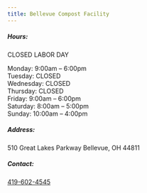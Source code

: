 ```yaml
---
title: Bellevue Compost Facility
---
```

##### Hours:

CLOSED LABOR DAY

Monday: 9:00am – 6:00pm\
Tuesday: CLOSED\
Wednesday: CLOSED\
Thursday: CLOSED\
Friday: 9:00am – 6:00pm\
Saturday: 8:00am – 5:00pm\
Sunday: 10:00am – 4:00pm

##### Address:

510 Great Lakes Parkway Bellevue, OH 44811

##### Contact:

[419-602-4545](tel:419-602-4545)